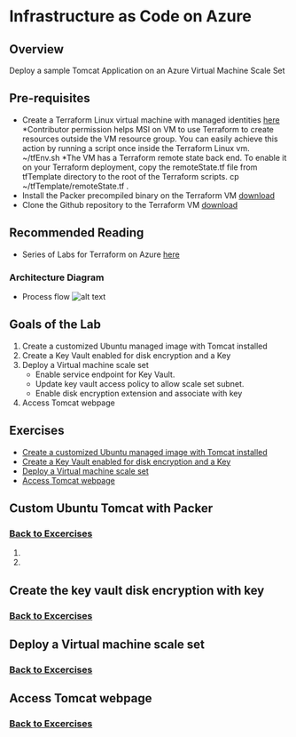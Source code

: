 # Infrastructure as Code on Azure
## Overview

Deploy a sample Tomcat Application on an Azure Virtual Machine Scale Set

## Pre-requisites 
* Create a Terraform Linux virtual machine with managed identities [here](https://docs.microsoft.com/en-us/azure/terraform/terraform-vm-msi)
*Contributor permission helps MSI on VM to use Terraform to create resources outside the VM resource group. You can easily achieve this action by running a script once inside the Terraform Linux vm. 
    ~/tfEnv.sh
*The VM has a Terraform remote state back end. To enable it on your Terraform deployment, copy the remoteState.tf file from tfTemplate directory to the root of the Terraform scripts. 
    cp ~/tfTemplate/remoteState.tf .
* Install the Packer precompiled binary on the Terraform VM [download](https://www.packer.io/intro/getting-started/install.html#precompiled-binaries)
* Clone the Github repository to the Terraform VM [download](https://github.com/preddy727/AzureTerraformTemplates.git)

## Recommended Reading
* Series of Labs for Terraform on Azure [here](https://azurecitadel.com/automation/terraform/)

### Architecture Diagram
* Process flow ![alt text](https://github.com/preddy727/AzureTerraformTemplates/blob/master/images/Picture1.png)

## Goals of the Lab
1. Create a customized Ubuntu managed image with Tomcat installed 
2. Create a Key Vault enabled for disk encryption and a Key
3. Deploy a Virtual machine scale set
    * Enable service endpoint for Key Vault. 
    * Update key vault access policy to allow scale set subnet. 
    * Enable disk encryption extension and associate with key
4. Access Tomcat webpage 

## Exercises

* [Create a customized Ubuntu managed image with Tomcat installed](#Custom-Ubuntu-Tomcat-with-Packer)
* [Create a Key Vault enabled for disk encryption and a Key](#create-the-key-vault-disk-encryption-with-key)
* [Deploy a Virtual machine scale set](#deploy-a-vmss)
* [Access Tomcat webpage](#Access-the-tomcat-webpage)


## Custom Ubuntu Tomcat with Packer
### [Back to Excercises](#exercises)

1. 

2. 


## Create the key vault disk encryption with key
### [Back to Excercises](#exercises)

## Deploy a Virtual machine scale set
### [Back to Excercises](#exercises)

## Access Tomcat webpage
### [Back to Excercises](#exercises)
